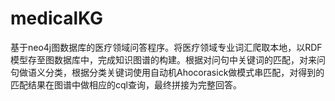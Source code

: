 # medicalKG
基于neo4j图数据库的医疗领域问答程序。将医疗领域专业词汇爬取本地，以RDF模型存至图数据库中，完成知识图谱的构建。根据对问句中关键词的匹配，对来问句做语义分类，根据分类关键词使用自动机Ahocorasick做模式串匹配，对得到的匹配结果在图谱中做相应的cql查询，最终拼接为完整回答。
